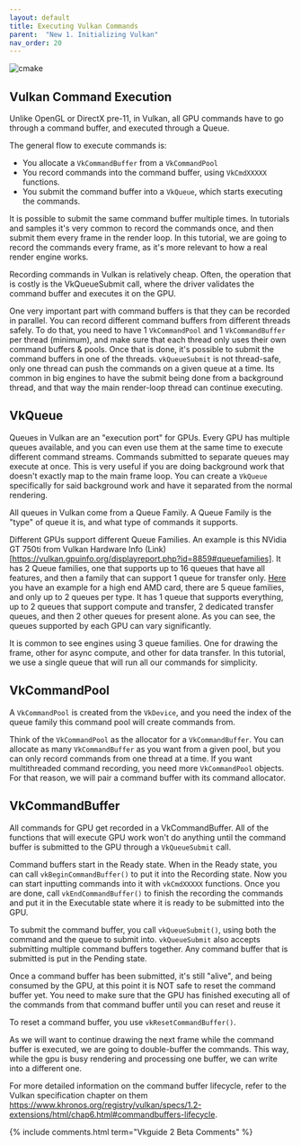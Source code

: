 ```yaml
---
layout: default
title: Executing Vulkan Commands
parent:  "New 1. Initializing Vulkan"
nav_order: 20
---
```



![cmake]({{site.baseurl}}/diagrams/vkcommands.png)

## Vulkan Command Execution
Unlike OpenGL or DirectX pre-11, in Vulkan, all GPU commands have to go through a command buffer, and executed through a Queue.

The general flow to execute commands is:
- You allocate a `VkCommandBuffer` from a `VkCommandPool`
- You record commands into the command buffer, using `VkCmdXXXXX` functions.
- You submit the command buffer into a `VkQueue`, which starts executing the commands.

It is possible to submit the same command buffer multiple times. In tutorials and samples it's very common to record the commands once, and then submit them every frame in the render loop.
In this tutorial, we are going to record the commands every frame, as it's more relevant to how a real render engine works.

Recording commands in Vulkan is relatively cheap. Often, the operation that is costly is the VkQueueSubmit call, where the driver validates the command buffer and executes it on the GPU.

One very important part with command buffers is that they can be recorded in parallel. You can record different command buffers from different threads safely. To do that, you need to have 1 `VkCommandPool` and 1 `VkCommandBuffer` per thread (minimum), and make sure that each thread only uses their own command buffers & pools. Once that is done, it's possible to submit the command buffers in one of the threads. `vkQueueSubmit` is not thread-safe, only one thread can push the commands on a given queue at a time. Its common in big engines to have the submit being done from a background thread, and that way the main render-loop thread can continue executing.

## VkQueue
Queues in Vulkan are an "execution port" for GPUs. Every GPU has multiple queues available, and you can even use them at the same time to execute different command streams. Commands submitted to separate queues may execute at once. This is very useful if you are doing background work that doesn't exactly map to the main frame loop. You can create a `VkQueue` specifically for said background work and have it separated from the normal rendering.

All queues in Vulkan come from a Queue Family. A Queue Family is the "type" of queue it is, and what type of commands it supports. 

Different GPUs support different Queue Families. An example is this NVidia GT 750ti from Vulkan Hardware Info (Link)[https://vulkan.gpuinfo.org/displayreport.php?id=8859#queuefamilies]. It has 2 Queue families, one that supports up to 16 queues that have all features, and then a family that can support 1 queue for transfer only. [Here](https://vulkan.gpuinfo.org/displayreport.php?id=24407#queuefamilies) you have an example for a high end AMD card, there are 5 queue families, and only up to 2 queues per type. It has 1 queue that supports everything, up to 2 queues that support compute and transfer, 2 dedicated transfer queues, and then 2 other queues for present alone. As you can see, the queues supported by each GPU can vary significantly.

It is common to see engines using 3 queue families. One for drawing the frame, other for async compute, and other for data transfer. In this tutorial, we use a single queue that will run all our commands for simplicity.

## VkCommandPool
A `VkCommandPool` is created from the `VkDevice`, and you need the index of the queue family this command pool will create commands from.

Think of the `VkCommandPool` as the allocator for a `VkCommandBuffer`. You can allocate as many `VkCommandBuffer` as you want from a given pool, but you can only record commands from one thread at a time. If you want multithreaded command recording, you need more `VkCommandPool` objects. For that reason, we will pair a command buffer with its command allocator. 

## VkCommandBuffer

All commands for GPU get recorded in a VkCommandBuffer. All of the functions that will execute GPU work won't do anything until the command buffer is submitted to the GPU through a `VkQueueSubmit` call. 

Command buffers start in the Ready state. When in the Ready state, you can call `vkBeginCommandBuffer()` to put it into the Recording state. Now you can start inputting commands into it with `vkCmdXXXXX` functions.
Once you are done, call `vkEndCommandBuffer()` to finish the recording the commands and put it in the Executable state where it is ready to be submitted into the GPU.

To submit the command buffer, you call `vkQueueSubmit()`, using both the command and the queue to submit into. `vkQueueSubmit` also accepts submitting multiple command buffers together. Any command buffer that is submitted is put in the Pending state.

Once a command buffer has been submitted, it's still "alive", and being consumed by the GPU, at this point it is NOT safe to reset the command buffer yet. You need to make sure that the GPU has finished executing all of the commands from that command buffer until you can reset and reuse it 

To reset a command buffer, you use `vkResetCommandBuffer()`.

As we will want to continue drawing the next frame while the command buffer is executed, we are going to double-buffer the commands. This way, while the gpu is busy rendering and processing one buffer, we can write into a different one.

For more detailed information on the command buffer lifecycle, refer to the Vulkan specification chapter on them
<https://www.khronos.org/registry/vulkan/specs/1.2-extensions/html/chap6.html#commandbuffers-lifecycle>.


{% include comments.html term="Vkguide 2 Beta Comments" %}


